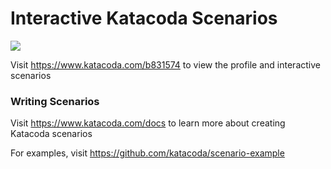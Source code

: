 # Interactive Katacoda Scenarios

[![](http://shields.katacoda.com/katacoda/b831574/count.svg)](https://www.katacoda.com/b831574 "Get your profile on Katacoda.com")

Visit https://www.katacoda.com/b831574 to view the profile and interactive scenarios

### Writing Scenarios
Visit https://www.katacoda.com/docs to learn more about creating Katacoda scenarios

For examples, visit https://github.com/katacoda/scenario-example
